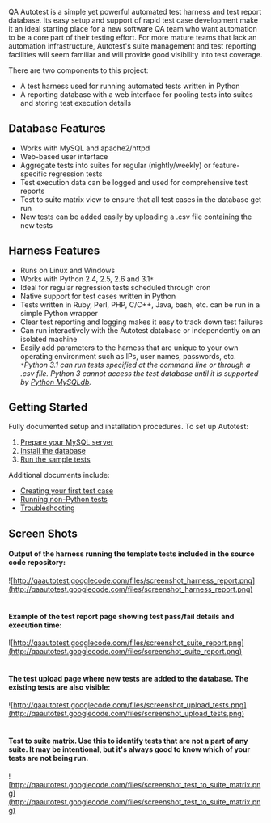 QA Autotest is a simple yet powerful automated test harness and test report database.  Its easy setup and support of rapid test case development make it an ideal starting place for a new software QA team who want automation to be a core part of their testing effort.  For more mature teams that lack an automation infrastructure, Autotest's suite management and test reporting facilities will seem familiar and will provide good visibility into test coverage.

There are two components to this project:
  * A test harness used for running automated tests written in Python
  * A reporting database with a web interface for pooling tests into suites and storing test execution details

## Database Features ##
  * Works with MySQL and apache2/httpd
  * Web-based user interface
  * Aggregate tests into suites for regular (nightly/weekly) or feature-specific regression tests
  * Test execution data can be logged and used for comprehensive test reports
  * Test to suite matrix view to ensure that all test cases in the database get run
  * New tests can be added easily by uploading a .csv file containing the new tests

## Harness Features ##
  * Runs on Linux and Windows
  * Works with Python 2.4, 2.5, 2.6 and 3.1`*`
  * Ideal for regular regression tests scheduled through cron
  * Native support for test cases written in Python
  * Tests written in Ruby, Perl, PHP, C/C++, Java, bash, etc. can be run in a simple Python wrapper
  * Clear test reporting and logging makes it easy to track down test failures
  * Can run interactively with the Autotest database or independently on an isolated machine
  * Easily add parameters to the harness that are unique to your own operating environment such as IPs, user names, passwords, etc.
`*`_Python 3.1 can run tests specified at the command line or through a .csv file.  Python 3 cannot access the test database until it is supported by [Python MySQLdb](http://sourceforge.net/projects/mysql-python/)._

## Getting Started ##
Fully documented setup and installation procedures.  To set up Autotest:
  1. [Prepare your MySQL server](http://code.google.com/p/qaautotest/wiki/MySQLSetup)
  1. [Install the database](http://code.google.com/p/qaautotest/wiki/InstallDatabase)
  1. [Run the sample tests](http://code.google.com/p/qaautotest/wiki/RunHarnessSampleTests)

Additional documents include:
  * [Creating your first test case](http://code.google.com/p/qaautotest/wiki/CreateTest)
  * [Running non-Python tests](http://code.google.com/p/qaautotest/wiki/NonPythonTestCase)
  * [Troubleshooting](http://code.google.com/p/qaautotest/wiki/Troubleshooting)

## Screen Shots ##
#### Output of the harness running the template tests included in the source code repository: ####

![http://qaautotest.googlecode.com/files/screenshot_harness_report.png](http://qaautotest.googlecode.com/files/screenshot_harness_report.png)
<br /><br />
#### Example of the test report page showing test pass/fail details and execution time: ####

![http://qaautotest.googlecode.com/files/screenshot_suite_report.png](http://qaautotest.googlecode.com/files/screenshot_suite_report.png)
<br /><br />
#### The test upload page where new tests are added to the database.  The existing tests are also visible: ####

![http://qaautotest.googlecode.com/files/screenshot_upload_tests.png](http://qaautotest.googlecode.com/files/screenshot_upload_tests.png)
<br /><br />
#### Test to suite matrix.  Use this to identify tests that are not a part of any suite.  It may be intentional, but it's always good to know which of your tests are not being run. ####

![http://qaautotest.googlecode.com/files/screenshot_test_to_suite_matrix.png](http://qaautotest.googlecode.com/files/screenshot_test_to_suite_matrix.png)

